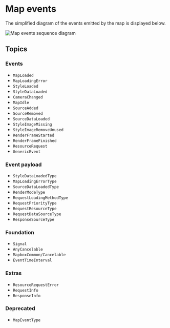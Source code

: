 # Map events

The simplified diagram of the events emitted by the map is displayed below.

![Map events sequence diagram](https://static-assets.mapbox.com/maps/ios/documentation/events.1c28dc5dac4025636a96175e2522d249c15c7441.svg)


## Topics

### Events
- ``MapLoaded``
- ``MapLoadingError``
- ``StyleLoaded``
- ``StyleDataLoaded``
- ``CameraChanged``
- ``MapIdle``
- ``SourceAdded``
- ``SourceRemoved``
- ``SourceDataLoaded``
- ``StyleImageMissing``
- ``StyleImageRemoveUnused``
- ``RenderFrameStarted``
- ``RenderFrameFinished``
- ``ResourceRequest``
- ``GenericEvent``

### Event payload
- ``StyleDataLoadedType``
- ``MapLoadingErrorType``
- ``SourceDataLoadedType``
- ``RenderModeType``
- ``RequestLoadingMethodType``
- ``RequestPriorityType``
- ``RequestResourceType``
- ``RequestDataSourceType``
- ``ResponseSourceType``

### Foundation

- ``Signal``
- ``AnyCancelable``
- ``MapboxCommon/Cancelable``
- ``EventTimeInterval``

### Extras

- ``ResourceRequestError``
- ``RequestInfo``
- ``ResponseInfo``

### Deprecated
- ``MapEventType``
